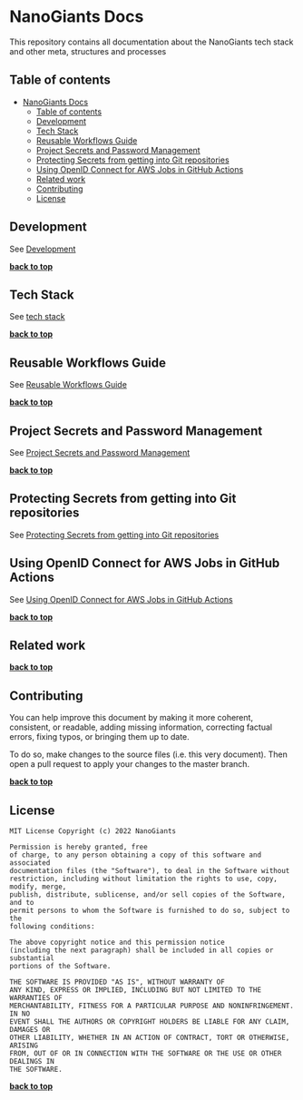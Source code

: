 # NanoGiants Docs

<!-- section: Introduction -->
<!-- Describe what this document refers to. At what target audience is it aimed? -->

This repository contains all documentation about the NanoGiants tech stack and other meta, structures and processes

## Table of contents

<!-- section: Table of contents -->
<!-- This shows what sections are covered in this document and gives the reader the possibility to jump to a specific section. It is highly recommended to use a TOC. -->
<!-- This has two items called first and second respectively. Remove them and use your own -->

- [NanoGiants Docs](#nanogiants-docs)
  - [Table of contents](#table-of-contents)
  - [Development](#development)
  - [Tech Stack](#tech-stack)
  - [Reusable Workflows Guide](#reusable-workflows-guide)
  - [Project Secrets and Password Management](#project-secrets-and-password-management)
  - [Protecting Secrets from getting into Git repositories](#protecting-secrets-from-getting-into-git-repositories)
  - [Using OpenID Connect for AWS Jobs in GitHub Actions](#using-openid-connect-for-aws-jobs-in-github-actions)
  - [Related work](#related-work)
  - [Contributing](#contributing)
  - [License](#license)

<!-- section: Content -->
<!-- This the actual content. -->

## Development

See [Development](docs/development.md)

**[back to top](#table-of-contents)**

## Tech Stack

See [tech stack](docs/techstack.md)

**[back to top](#table-of-contents)**

## Reusable Workflows Guide

See [Reusable Workflows Guide](docs/reusable-workflows.md)

**[back to top](#table-of-contents)**

## Project Secrets and Password Management

See [Project Secrets and Password Management](docs/secrets-and-passwords.md)

**[back to top](#table-of-contents)**

## Protecting Secrets from getting into Git repositories

See [Protecting Secrets from getting into Git repositories](docs/protect-secrets-from-getting-into-github-repos.md)

## Using OpenID Connect for AWS Jobs in GitHub Actions

See [Using OpenID Connect for AWS Jobs in GitHub Actions](https://github.com/nanogiants/nanogiants-reusable-actions/blob/master/docs/oidc_aws_login.md)

**[back to top](#table-of-contents)**

## Related work

<!-- section: Related work -->
<!-- This section covers related works, further readings and tools that might be relevant or interesting for the reader. -->

**[back to top](#table-of-contents)**

## Contributing

<!-- section: Contributing -->
<!-- Describe what action one should take in order to contribute. Does a certain styleguide has to be adhered. How can one apply changes (i.e. push vs. pull request)? -->

You can help improve this document by making it more coherent, consistent, or readable, adding missing information, correcting factual errors, fixing typos, or bringing them up to date.

To do so, make changes to the source files (i.e. this very document). Then open a pull request to apply your changes to the master branch.

**[back to top](#table-of-contents)**

## License

<!-- section: License -->
<!-- Describe the license under which your software is published. Note that an unlicensed piece of software is most likely never used. So do not skip tihs part! -->

```
MIT License Copyright (c) 2022 NanoGiants

Permission is hereby granted, free
of charge, to any person obtaining a copy of this software and associated
documentation files (the "Software"), to deal in the Software without
restriction, including without limitation the rights to use, copy, modify, merge,
publish, distribute, sublicense, and/or sell copies of the Software, and to
permit persons to whom the Software is furnished to do so, subject to the
following conditions:

The above copyright notice and this permission notice
(including the next paragraph) shall be included in all copies or substantial
portions of the Software.

THE SOFTWARE IS PROVIDED "AS IS", WITHOUT WARRANTY OF
ANY KIND, EXPRESS OR IMPLIED, INCLUDING BUT NOT LIMITED TO THE WARRANTIES OF
MERCHANTABILITY, FITNESS FOR A PARTICULAR PURPOSE AND NONINFRINGEMENT. IN NO
EVENT SHALL THE AUTHORS OR COPYRIGHT HOLDERS BE LIABLE FOR ANY CLAIM, DAMAGES OR
OTHER LIABILITY, WHETHER IN AN ACTION OF CONTRACT, TORT OR OTHERWISE, ARISING
FROM, OUT OF OR IN CONNECTION WITH THE SOFTWARE OR THE USE OR OTHER DEALINGS IN
THE SOFTWARE.
```

**[back to top](#table-of-contents)**
